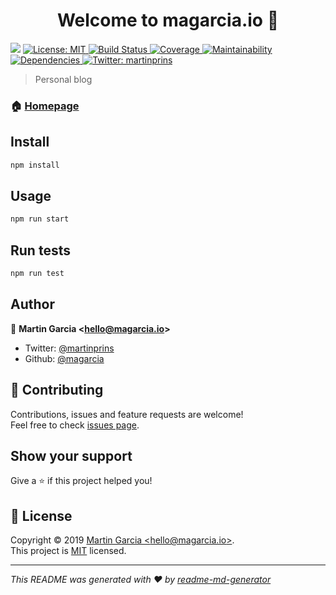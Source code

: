 <h1 align="center">Welcome to magarcia.io 👋</h1>
<p>
  <img src="https://img.shields.io/badge/version-1.0.0-blue.svg?cacheSeconds=2592000" />
  <a href="https://github.com/magarcia/magarcia.io/blob/master/LICENSE-website">
    <img alt="License: MIT" src="https://img.shields.io/badge/License-MIT-yellow.svg" target="_blank" />
  </a>
  <a href="https://travis-ci.org/magarcia/magarcia.io">
    <img alt="Build Status" src="https://img.shields.io/travis/magarcia/magarcia.io/master.svg" target="_blank" />
  </a>
  <a href="https://codeclimate.com/github/magarcia/blog/test_coverage">
    <img alt="Coverage" src="https://api.codeclimate.com/v1/badges/39f857d5f9d48d9e6e51/test_coverage" target="_blank" />
  </a>
  <a href="https://codeclimate.com/github/magarcia/blog/maintainability">
    <img alt="Maintainability" src="https://api.codeclimate.com/v1/badges/39f857d5f9d48d9e6e51/maintainability" target="_blank" />
  </a>
  <a href="https://david-dm.org/magarcia/magarcia.io">
    <img alt="Dependencies" src="https://david-dm.org/magarcia/magarcia.io.svg" target="_blank" />
  </a>
  <a href="https://twitter.com/martinprins">
    <img alt="Twitter: martinprins" src="https://img.shields.io/twitter/follow/martinprins.svg?style=social" target="_blank" />
  </a>
</p>

> Personal blog

### 🏠 [Homepage](https://magarcia.io)

## Install

```sh
npm install
```

## Usage

```sh
npm run start
```

## Run tests

```sh
npm run test
```

## Author

👤 **Martin Garcia &lt;hello@magarcia.io&gt;**

- Twitter: [@martinprins](https://twitter.com/martinprins)
- Github: [@magarcia](https://github.com/magarcia)

## 🤝 Contributing

Contributions, issues and feature requests are welcome!<br />Feel free to check [issues page](https://github.com/magarcia/magarcia.io/issues).

## Show your support

Give a ⭐️ if this project helped you!

## 📝 License

Copyright © 2019 [Martin Garcia &lt;hello@magarcia.io&gt;](https://github.com/magarcia).<br />
This project is [MIT](https://github.com/magarcia/magarcia.io/blob/master/LICENSE-website) licensed.

---

_This README was generated with ❤️ by [readme-md-generator](https://github.com/kefranabg/readme-md-generator)_

